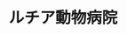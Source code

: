 ---
title: ルチア動物病院
description: 犬、猫の１次診療を行っています。院長が眼科が好きなので、いろいろと検査機器を揃えています。勤務医の先生には一般診療にプラス専門分野を磨いてもらいたいと考えています。それに対して病院からできる限り応援していきます。
city: 和泉市
info:
  director: 萩原 雅敏
  open: 2016年
  animals: 犬・猫
  features: １次診療を行っており、プラス眼科の専門性を高めています。 院長含めスタッフの年齢が若いので、みんな仲良く働いています。
  staff: 獣医師1名、看護師3名、その他3名
  facility: 超音波、レントゲン
contact:
  address: 〒594-1116 　大阪府和泉市納花町256-1
  tel: 0725-57-6966
  fax: 0725-57-6967
  mail: lucia@vesta.ocn.ne.jp
recruit:
  date: May 13, 2020 10:08 AM
  recruiting: true
  message: 犬猫の一次診療をしており、その中でも眼科に力を入れています。2016年にオープンした新しい病院です。＜特徴＞一般内科外科、眼科（二次診療レベルを目標としています）。勉強会、セミナーに積極的に参加していただきます（セミナー費用、一部支給）。
  salary: 月25万円
  bonus: 賞与あり
  holiday: 火曜、その他曜日1日、日・祝日午後
  welfare: 雇用労災
  allowance: 住宅手当、通勤手当あり
---